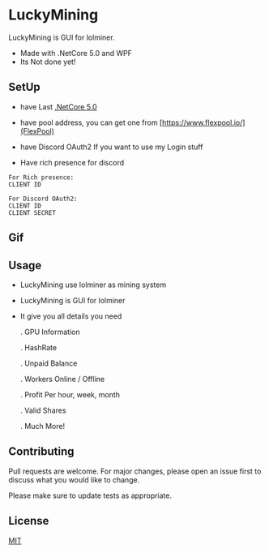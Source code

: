 # LuckyMining

LuckyMining is GUI for lolminer.

- Made with .NetCore 5.0 and WPF 
- Its Not done yet! 

## SetUp

- have Last [.NetCore 5.0](https://dotnet.microsoft.com/download/dotnet/5.0)

- have pool address, you can get one from [https://www.flexpool.io/](FlexPool)

- have Discord OAuth2 If you want to use my Login stuff

- Have rich presence for discord
```
For Rich presence:
CLIENT ID 

For Discord OAuth2:
CLIENT ID 
CLIENT SECRET
```

## Gif

## Usage

- LuckyMining use lolminer as mining system 
- LuckyMining is GUI for lolminer 
- It give you all details you need
   
  . GPU Information

  . HashRate

  . Unpaid Balance

  . Workers Online / Offline
  
  . Profit Per hour, week, month
  
  . Valid Shares
  
   . Much More!



## Contributing
Pull requests are welcome. For major changes, please open an issue first to discuss what you would like to change.

Please make sure to update tests as appropriate.

## License
[MIT](https://choosealicense.com/licenses/mit/)
